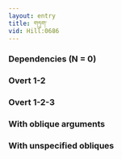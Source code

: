 ```yaml
---
layout: entry
title: གཏུག་
vid: Hill:0686
---
```

### Dependencies (N = 0)


### Overt 1-2


### Overt 1-2-3


### With oblique arguments


### With unspecified obliques
